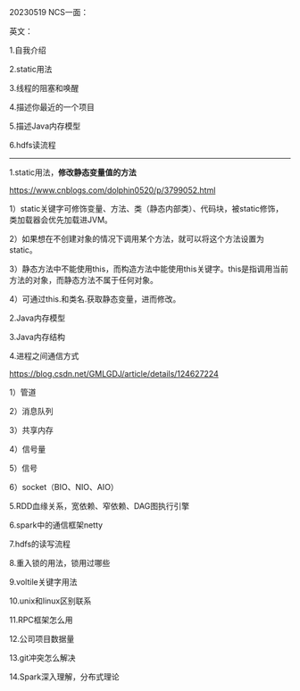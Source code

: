 20230519 NCS一面：

英文：

1.自我介绍

2.static用法

3.线程的阻塞和唤醒

4.描述你最近的一个项目

5.描述Java内存模型

6.hdfs读流程

--------------------------------------------

1.static用法，**修改静态变量值的方法**

https://www.cnblogs.com/dolphin0520/p/3799052.html

1）static关键字可修饰变量、方法、类（静态内部类）、代码块，被static修饰，类加载器会优先加载进JVM。

2）如果想在不创建对象的情况下调用某个方法，就可以将这个方法设置为static。

3）静态方法中不能使用this，而构造方法中能使用this关键字。this是指调用当前方法的对象，而静态方法不属于任何对象。

4）可通过this.和类名.获取静态变量，进而修改。

2.Java内存模型

3.Java内存结构

4.进程之间通信方式

https://blog.csdn.net/GMLGDJ/article/details/124627224

1）管道

2）消息队列

3）共享内存

4）信号量

5）信号

6）socket（BIO、NIO、AIO）

5.RDD血缘关系，宽依赖、窄依赖、DAG图执行引擎

6.spark中的通信框架netty

7.hdfs的读写流程

8.重入锁的用法，锁用过哪些

9.voltile关键字用法

10.unix和linux区别联系

11.RPC框架怎么用

12.公司项目数据量

13.git冲突怎么解决

14.Spark深入理解，分布式理论